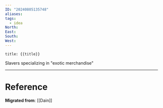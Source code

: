```yaml
---
ID: "20240805135748"
aliases: 
tags:
  - idea
North: 
East: 
South: 
West:
---
```

```toc
title: {{title}}
```

Slavers specializing in "exotic merchandise"

---

# Reference

**Migrated from**: [[Dain]]